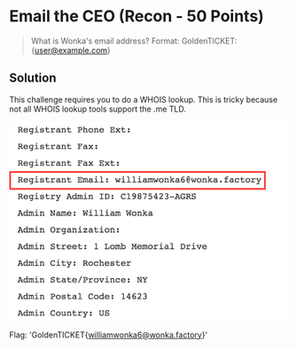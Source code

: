# Email the CEO (Recon - 50 Points)

> What is Wonka's email address?
> Format: GoldenTICKET:{user@example.com}

Solution
--------

This challenge requires you to do a WHOIS lookup. This is tricky because not all WHOIS lookup tools support the .me TLD.


![](./whois.png)

Flag: 'GoldenTICKET{williamwonka6@wonka.factory}'

